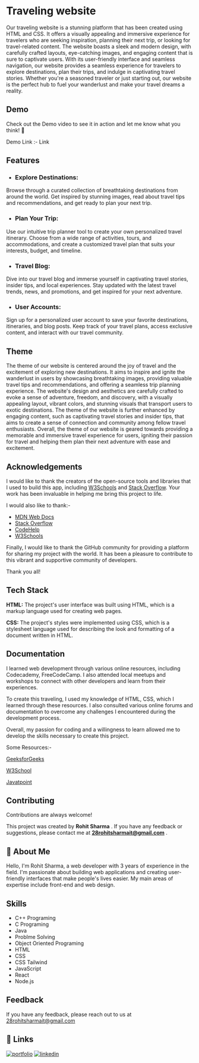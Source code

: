 
# Traveling website
Our traveling website is a stunning platform that has been created using HTML and CSS. It offers a visually appealing and immersive experience for travelers who are seeking inspiration, planning their next trip, or looking for travel-related content. The website boasts a sleek and modern design, with carefully crafted layouts, eye-catching images, and engaging content that is sure to captivate users. With its user-friendly interface and seamless navigation, our website provides a seamless experience for travelers to explore destinations, plan their trips, and indulge in captivating travel stories. Whether you're a seasoned traveler or just starting out, our website is the perfect hub to fuel your wanderlust and make your travel dreams a reality.






## Demo

Check out the Demo video to see it in action and let me know what you think! 🤔

Demo Link :- Link
## Features

- ### Explore Destinations:
 Browse through a curated collection of breathtaking destinations from around the world. Get inspired by stunning images, read about travel tips and recommendations, and get ready to plan your next trip.

- ### Plan Your Trip: 
Use our intuitive trip planner tool to create your own personalized travel itinerary. Choose from a wide range of activities, tours, and accommodations, and create a customized travel plan that suits your interests, budget, and timeline.

- ### Travel Blog: 
Dive into our travel blog and immerse yourself in captivating travel stories, insider tips, and local experiences. Stay updated with the latest travel trends, news, and promotions, and get inspired for your next adventure.

- ### User Accounts: 
Sign up for a personalized user account to save your favorite destinations, itineraries, and blog posts. Keep track of your travel plans, access exclusive content, and interact with our travel community.
## Theme

The theme of our website is centered around the joy of travel and the excitement of exploring new destinations. It aims to inspire and ignite the wanderlust in users by showcasing breathtaking images, providing valuable travel tips and recommendations, and offering a seamless trip planning experience. The website's design and aesthetics are carefully crafted to evoke a sense of adventure, freedom, and discovery, with a visually appealing layout, vibrant colors, and stunning visuals that transport users to exotic destinations. The theme of the website is further enhanced by engaging content, such as captivating travel stories and insider tips, that aims to create a sense of connection and community among fellow travel enthusiasts. Overall, the theme of our website is geared towards providing a memorable and immersive travel experience for users, igniting their passion for travel and helping them plan their next adventure with ease and excitement.
## Acknowledgements

I would like to thank the creators of the open-source tools and libraries that I used to build this app, including [W3Schools](https://www.w3schools.com/whatis/) and [Stack Overflow](https://stackoverflow.com/documentation). Your work has been invaluable in helping me bring this project to life.

I would also like to thank:- 
 - [MDN Web Docs](https://developer.mozilla.org/en-US/)
 - [Stack Overflow](https://stackoverflow.com/documentation)
- [CodeHelp](https://www.thecodehelp.in/)
- [W3Schools](https://www.w3schools.com/whatis/)

Finally, I would like to thank the GitHub community for providing a platform for sharing my project with the world. It has been a pleasure to contribute to this vibrant and supportive community of developers.

Thank you all!
## Tech Stack

**HTML:** The project's user interface was built using HTML, which is a markup language used for creating web pages.

**CSS:**  The project's styles were implemented using CSS, which is a stylesheet language used for describing the look and formatting of a document written in HTML.



## Documentation

I learned web development through various online resources, including Codecademy, FreeCodeCamp. I also attended local meetups and workshops to connect with other developers and learn from their experiences.

To create this traveling, I used my knowledge of HTML, CSS, which I learned through these resources. I also consulted various online forums and documentation to overcome any challenges I encountered during the development process.

Overall, my passion for coding and a willingness to learn allowed me to develop the skills necessary to create this project.

Some Resources:- 

[GeeksforGeeks](https://www.geeksforgeeks.org/generating-strong-password-using-python/)

[W3School](https://www.w3schools.com/whatis/)

[Javatpoint](https://www.javatpoint.com/what-is-a-webpage)

## Contributing

Contributions are always welcome!

This project was created by **Rohit Sharma** . If you have any feedback or suggestions, please contact me at **28rohitsharmait@gmail.com** .


## 🚀 About Me
Hello, I'm Rohit Sharma, a web developer with 3 years of experience in the field. I'm passionate about building web applications and creating user-friendly interfaces that make people's lives easier. My main areas of expertise include front-end and web design.

## Skills
- C++ Programing
- C Programing
- Java
- Problme Solving
- Object Oriented Programing
- HTML
- CSS
- CSS Tailwind
- JavaScript
- React
- Node.js
## Feedback

If you have any feedback, please reach out to us at 28rohitsharmait@gmail.com


## 🔗 Links
[![portfolio](https://img.shields.io/badge/my_portfolio-000?style=for-the-badge&logo=ko-fi&logoColor=white)](https://mgwaaxiynjbsesiu3byn2a.on.drv.tw/Rohit's_Portfolio/)
[![linkedin](https://img.shields.io/badge/linkedin-0A66C2?style=for-the-badge&logo=linkedin&logoColor=white)](https://www.linkedin.com/in/rohitsharma2003/)


